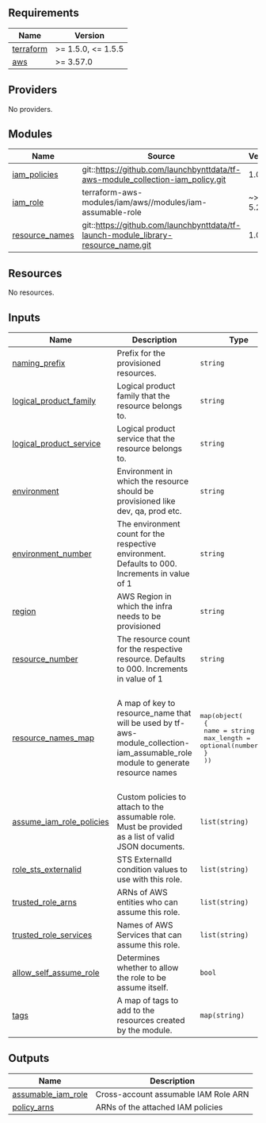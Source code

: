 <!-- BEGINNING OF PRE-COMMIT-TERRAFORM DOCS HOOK -->
## Requirements

| Name | Version |
|------|---------|
| <a name="requirement_terraform"></a> [terraform](#requirement\_terraform) | >= 1.5.0, <= 1.5.5 |
| <a name="requirement_aws"></a> [aws](#requirement\_aws) | >= 3.57.0 |

## Providers

No providers.

## Modules

| Name | Source | Version |
|------|--------|---------|
| <a name="module_iam_policies"></a> [iam\_policies](#module\_iam\_policies) | git::https://github.com/launchbynttdata/tf-aws-module_collection-iam_policy.git | 1.0.0 |
| <a name="module_iam_role"></a> [iam\_role](#module\_iam\_role) | terraform-aws-modules/iam/aws//modules/iam-assumable-role | ~> 5.22.0 |
| <a name="module_resource_names"></a> [resource\_names](#module\_resource\_names) | git::https://github.com/launchbynttdata/tf-launch-module_library-resource_name.git | 1.0.0 |

## Resources

No resources.

## Inputs

| Name | Description | Type | Default | Required |
|------|-------------|------|---------|:--------:|
| <a name="input_naming_prefix"></a> [naming\_prefix](#input\_naming\_prefix) | Prefix for the provisioned resources. | `string` | `"platform"` | no |
| <a name="input_logical_product_family"></a> [logical\_product\_family](#input\_logical\_product\_family) | Logical product family that the resource belongs to. | `string` | `"platform"` | no |
| <a name="input_logical_product_service"></a> [logical\_product\_service](#input\_logical\_product\_service) | Logical product service that the resource belongs to. | `string` | `"service"` | no |
| <a name="input_environment"></a> [environment](#input\_environment) | Environment in which the resource should be provisioned like dev, qa, prod etc. | `string` | `"dev"` | no |
| <a name="input_environment_number"></a> [environment\_number](#input\_environment\_number) | The environment count for the respective environment. Defaults to 000. Increments in value of 1 | `string` | `"000"` | no |
| <a name="input_region"></a> [region](#input\_region) | AWS Region in which the infra needs to be provisioned | `string` | `"us-east-2"` | no |
| <a name="input_resource_number"></a> [resource\_number](#input\_resource\_number) | The resource count for the respective resource. Defaults to 000. Increments in value of 1 | `string` | `"000"` | no |
| <a name="input_resource_names_map"></a> [resource\_names\_map](#input\_resource\_names\_map) | A map of key to resource\_name that will be used by tf-aws-module\_collection-iam\_assumable\_role module to generate resource names | <pre>map(object(<br>    {<br>      name       = string<br>      max_length = optional(number, 60)<br>    }<br>  ))</pre> | <pre>{<br>  "iam_policy": {<br>    "max_length": 60,<br>    "name": "plcy"<br>  },<br>  "iam_role": {<br>    "max_length": 60,<br>    "name": "role"<br>  }<br>}</pre> | no |
| <a name="input_assume_iam_role_policies"></a> [assume\_iam\_role\_policies](#input\_assume\_iam\_role\_policies) | Custom policies to attach to the assumable role. Must be provided as a list of valid JSON documents. | `list(string)` | `[]` | no |
| <a name="input_role_sts_externalid"></a> [role\_sts\_externalid](#input\_role\_sts\_externalid) | STS ExternalId condition values to use with this role. | `list(string)` | `[]` | no |
| <a name="input_trusted_role_arns"></a> [trusted\_role\_arns](#input\_trusted\_role\_arns) | ARNs of AWS entities who can assume this role. | `list(string)` | `[]` | no |
| <a name="input_trusted_role_services"></a> [trusted\_role\_services](#input\_trusted\_role\_services) | Names of AWS Services that can assume this role. | `list(string)` | `[]` | no |
| <a name="input_allow_self_assume_role"></a> [allow\_self\_assume\_role](#input\_allow\_self\_assume\_role) | Determines whether to allow the role to be assume itself. | `bool` | `false` | no |
| <a name="input_tags"></a> [tags](#input\_tags) | A map of tags to add to the resources created by the module. | `map(string)` | `{}` | no |

## Outputs

| Name | Description |
|------|-------------|
| <a name="output_assumable_iam_role"></a> [assumable\_iam\_role](#output\_assumable\_iam\_role) | Cross-account assumable IAM Role ARN |
| <a name="output_policy_arns"></a> [policy\_arns](#output\_policy\_arns) | ARNs of the attached IAM policies |
<!-- END OF PRE-COMMIT-TERRAFORM DOCS HOOK -->
